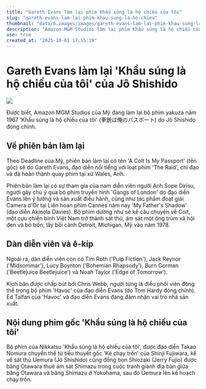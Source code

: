 ```yaml
---
title: "Gareth Evans làm lại phim Khẩu súng là hộ chiếu của tôi"
slug: "gareth-evans-lam-lai-phim-khau-sung-la-ho-chieu"
thumbnail: "data/6.images/images/gareth-evans-lam-lai-phim-khau-sung-la-ho-chieu.webp"
description: "Amazon MGM Studios làm lại phim Khẩu súng là hộ chiếu của tôi của Jo Shishido, đạo diễn Gareth Evans chỉ đạo, bối cảnh Detroit 1978."
use: true
created_at: "2025-10-01 17:55:19"
---
```


# Gareth Evans làm lại 'Khẩu súng là hộ chiếu của tôi' của Jô Shishido

![](/images/20251001-00000027-eiga-000-1-view.webp)

Được biết, Amazon MGM Studios của Mỹ đang làm lại bộ phim yakuza năm 1967 'Khẩu súng là hộ chiếu của tôi' (拳銃は俺のパスポート) do Jô Shishido đóng chính.

## Về phiên bản làm lại

Theo Deadline của Mỹ, phiên bản làm lại có tên 'A Colt Is My Passport' (tên gốc) sẽ do Gareth Evans, đạo diễn nổi tiếng với loạt phim 'The Raid', chỉ đạo và đã hoàn thành quay phim tại xứ Wales, Anh.

Phiên bản làm lại có sự tham gia của nam diễn viên người Anh Sope Dirisu, người gây chú ý qua bộ phim truyền hình 'Gangs of London' do đạo diễn Evans lên ý tưởng và sản xuất điều hành, cũng như tác phẩm đoạt giải Camera d'Or tại Liên hoan phim Cannes năm nay 'My Father's Shadow' (đạo diễn Akinola Davies). Bộ phim dường như sẽ kể câu chuyện về Colt, một cựu chiến binh Việt Nam trở thành sát thủ, ám sát một ông trùm xã hội đen và bỏ trốn, lấy bối cảnh Detroit, Michigan, Mỹ vào năm 1978.

## Dàn diễn viên và ê-kíp

Ngoài ra, dàn diễn viên còn có Tim Roth ('Pulp Fiction'), Jack Reynor ('Midsommar'), Lucy Boynton ('Bohemian Rhapsody'), Burn Gorman ('Beetlejuice Beetlejuice') và Noah Taylor ('Edge of Tomorrow').

Kịch bản được chấp bút bởi Chris Webb, người từng là điều phối viên đóng thế trong bộ phim 'Havoc' của đạo diễn Evans (do Tom Hardy đóng chính). Ed Talfan của 'Havoc' và đạo diễn Evans đang đảm nhận vai trò nhà sản xuất.

## Nội dung phim gốc 'Khẩu súng là hộ chiếu của tôi'

Bộ phim của Nikkatsu 'Khẩu súng là hộ chiếu của tôi', được đạo diễn Takao Nomura chuyển thể từ tiểu thuyết gốc 'Kẻ chạy trốn' của Shinji Fujiwara, kể về sát thủ Uemura (Jô Shishido) cùng đồng bọn Shiozaki (Jerry Fujio) được băng Otawara thuê ám sát Shimazu trong cuộc tranh giành địa bàn giữa băng Otawara và băng Shimazu ở Yokohama, sau đó Uemura lên kế hoạch chạy trốn.